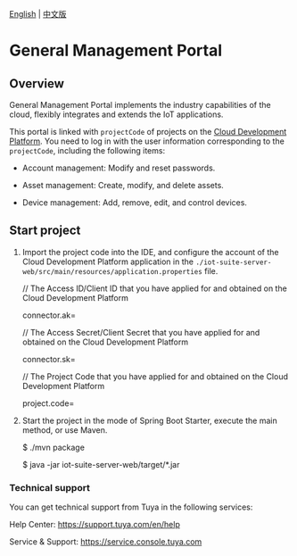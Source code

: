 [English](README.md) | [中文版](README_zh.md)

# General Management Portal
## Overview

General Management Portal implements the industry capabilities of the cloud, flexibly integrates and extends the IoT applications. 

This portal is linked with `projectCode` of projects on the [Cloud Development Platform](https://iot.tuya.com/cloud/). You need to log in with the user information corresponding to the `projectCode`, including the following items:

- Account management: Modify and reset passwords.
  
- Asset management: Create, modify, and delete assets.
  
- Device management: Add, remove, edit, and control devices.

## Start project

1. Import the project code into the IDE, and configure the account of the Cloud Development Platform application in the `./iot-suite-server-web/src/main/resources/application.properties` file.
   
    // The Access ID/Client ID that you have applied for and obtained on the Cloud Development Platform
 
    connector.ak=
   
    // The Access Secret/Client Secret that you have applied for and obtained on the Cloud Development Platform
   
    connector.sk=
   
    // The Project Code that you have applied for and obtained on the Cloud Development Platform
 
    project.code=

2. Start the project in the mode of Spring Boot Starter, execute the main method, or use Maven.
   
    $ ./mvn package
   
    $ java -jar iot-suite-server-web/target/*.jar

### Technical support

You can get technical support from Tuya in the following services:

Help Center: https://support.tuya.com/en/help

Service & Support: https://service.console.tuya.com
